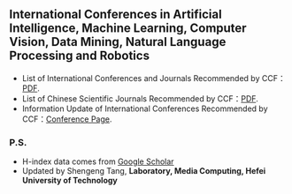 ## International Conferences in Artificial Intelligence, Machine Learning, Computer Vision, Data Mining, Natural Language Processing and Robotics

* List of International Conferences and Journals Recommended by CCF：[PDF](https://www.ccf.org.cn/ccf/contentcore/resource/download?ID=127418). 
* List of Chinese Scientific Journals Recommended by CCF：[PDF](https://www.ccf.org.cn/ccf/contentcore/resource/download?ID=101647). 
* Information Update of International Conferences Recommended by CCF：[Conference Page](https://tangshengeng.github.io/CCF/conferences_page). 

### P.S.
* H-index data comes from [Google Scholar](https://scholar.google.com/citations?view_op=top_venues&hl=en)
* Updated by Shengeng Tang, **Laboratory, Media Computing, Hefei University of Technology**
